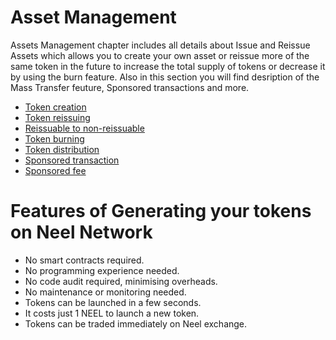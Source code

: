 # Asset Management

Assets Management chapter includes all details about Issue and Reissue Assets which allows you to create your own asset or reissue more of the same token in the future to increase the total supply of tokens or decrease it by using the burn feature. Also in this section you will find desription of the Mass Transfer feuture, Sponsored transactions and more.

* [Token creation](assets-management/issue-an-asset.md)
* [Token reissuing](assets-management/reissue-an-asset.md)
* [Reissuable to non-reissuable](assets-management/reissuable-nonreissuable.md)
* [Token burning](assets-management/burn-an-asset.md)
* [Token distribution](assets-management/mass-transfer.md)
* [Sponsored transaction](assets-management/sponsored-transaction.md)
* [Sponsored fee](assets-management/sponsored-fee.md)

# Features of Generating your tokens on Neel Network

* No smart contracts required.
* No programming experience needed.
* No code audit required, minimising overheads.
* No maintenance or monitoring needed.
* Tokens can be launched in a few seconds.
* It costs just 1 NEEL to launch a new token.
* Tokens can be traded immediately on Neel exchange.
